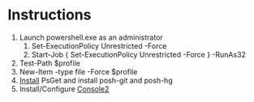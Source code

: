 Instructions
============
1. Launch powershell.exe as an administrator
   1. Set-ExecutionPolicy Unrestricted -Force
   2. Start-Job { Set-ExecutionPolicy Unrestricted -Force } -RunAs32
2. Test-Path $profile
3. New-Item -type file -Force $profile
4. [Install][1] PsGet and install posh-git and posh-hg
5. Install/Configure [Console2][2]

[1]: http://haacked.com/archive/2011/12/13/better-git-with-powershell.aspx "Haack's Guide"
[2]: http://www.hanselman.com/blog/Console2ABetterWindowsCommandPrompt.aspx
